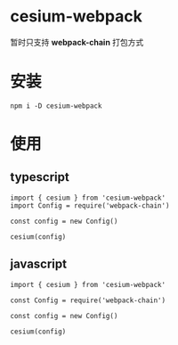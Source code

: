 # cesium-webpack

暂时只支持 **webpack-chain** 打包方式

# 安装

```
npm i -D cesium-webpack
```

# 使用

## typescript

```
import { cesium } from 'cesium-webpack'
import Config = require('webpack-chain')

const config = new Config()

cesium(config)
```

## javascript

```
import { cesium } from 'cesium-webpack'

const Config = require('webpack-chain')

const config = new Config()

cesium(config)
```